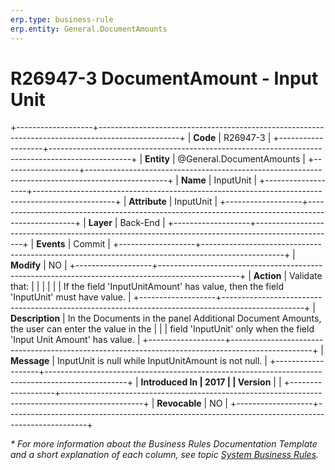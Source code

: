 ```yaml
---
erp.type: business-rule
erp.entity: General.DocumentAmounts
---
```


# R26947-3 DocumentAmount - Input Unit
+-------------------+--------------------------------------------------------------------------------------------------+
| **Code**          | R26947-3                                                                                         |
+-------------------+--------------------------------------------------------------------------------------------------+
| **Entity**        | @General.DocumentAmounts                                                                         |
+-------------------+--------------------------------------------------------------------------------------------------+
| **Name**          | InputUnit                                                                                        |
+-------------------+--------------------------------------------------------------------------------------------------+
| **Attribute**     | InputUnit                                                                                        |
+-------------------+--------------------------------------------------------------------------------------------------+
| **Layer**         | Back-End                                                                                         |
+-------------------+--------------------------------------------------------------------------------------------------+
| **Events**        | Commit                                                                                           |
+-------------------+--------------------------------------------------------------------------------------------------+
| **Modify**        | NO                                                                                               |
+-------------------+--------------------------------------------------------------------------------------------------+
| **Action**        | Validate that:                                                                                   |
|                   |                                                                                                  |
|                   | If the field 'InputUnitAmount' has value, then the field 'InputUnit' must have value.            |
+-------------------+--------------------------------------------------------------------------------------------------+
| **Description**   | In the Documents in the panel Additional Document Amounts, the user can enter the value in the   |
|                   | field 'InputUnit' only when the field 'Input Unit Amount' has value.                             |
+-------------------+--------------------------------------------------------------------------------------------------+
| **Message**       | InputUnit is null while InputUnitAmount is not null.                                             |
+-------------------+--------------------------------------------------------------------------------------------------+
| **Introduced In   | 2017                                                                                             |
| Version**         |                                                                                                  |
+-------------------+--------------------------------------------------------------------------------------------------+
| **Revocable**     | NO                                                                                               |
+-------------------+--------------------------------------------------------------------------------------------------+

*\* For more information about the Business Rules Documentation Template and a short explanation of each column, see
topic [System Business Rules](../templates/template-description-system-business-rules.md).*
